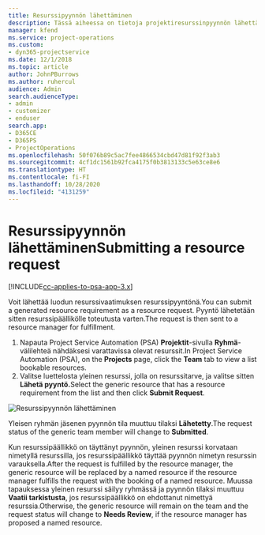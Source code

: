 ```yaml
---
title: Resurssipyynnön lähettäminen
description: Tässä aiheessa on tietoja projektiresurssinpyynnön lähettämisestä.
manager: kfend
ms.service: project-operations
ms.custom:
- dyn365-projectservice
ms.date: 12/1/2018
ms.topic: article
author: JohnPBurrows
ms.author: ruhercul
audience: Admin
search.audienceType:
- admin
- customizer
- enduser
search.app:
- D365CE
- D365PS
- ProjectOperations
ms.openlocfilehash: 50f076b89c5ac7fee4866534cbd47d81f92f3ab3
ms.sourcegitcommit: 4cf1dc1561b92fca4175f0b3813133c5e63ce8e6
ms.translationtype: HT
ms.contentlocale: fi-FI
ms.lasthandoff: 10/28/2020
ms.locfileid: "4131259"
---
```

# <a name="submitting-a-resource-request"></a><span data-ttu-id="a3942-103">Resurssipyynnön lähettäminen</span><span class="sxs-lookup"><span data-stu-id="a3942-103">Submitting a resource request</span></span>

[!INCLUDE[cc-applies-to-psa-app-3.x](../includes/cc-applies-to-psa-app-3x.md)]

<span data-ttu-id="a3942-104">Voit lähettää luodun resurssivaatimuksen resurssipyyntönä.</span><span class="sxs-lookup"><span data-stu-id="a3942-104">You can submit a generated resource requirement as a resource request.</span></span> <span data-ttu-id="a3942-105">Pyyntö lähetetään sitten resurssipäällikölle toteutusta varten.</span><span class="sxs-lookup"><span data-stu-id="a3942-105">The request is then sent to a resource manager for fulfillment.</span></span>

1. <span data-ttu-id="a3942-106">Napauta Project Service Automation (PSA) **Projektit**-sivulla **Ryhmä**-välilehteä nähdäksesi varattavissa olevat resurssit.</span><span class="sxs-lookup"><span data-stu-id="a3942-106">In Project Service Automation (PSA), on the **Projects** page, click the **Team** tab to view a list bookable resources.</span></span> 
2. <span data-ttu-id="a3942-107">Valitse luettelosta yleinen resurssi, jolla on resurssitarve, ja valitse sitten **Lähetä pyyntö.**</span><span class="sxs-lookup"><span data-stu-id="a3942-107">Select the generic resource that has a resource requirement from the list and then click **Submit Request**.</span></span>

![Resurssipyynnön lähettäminen](media/RM-how-to-18.png)

<span data-ttu-id="a3942-109">Yleisen ryhmän jäsenen pyynnön tila muuttuu tilaksi **Lähetetty**.</span><span class="sxs-lookup"><span data-stu-id="a3942-109">The request status of the generic team member will change to **Submitted**.</span></span>

<span data-ttu-id="a3942-110">Kun resurssipäällikkö on täyttänyt pyynnön, yleinen resurssi korvataan nimetyllä resurssilla, jos resurssipäällikkö täyttää pyynnön nimetyn resurssin varauksella.</span><span class="sxs-lookup"><span data-stu-id="a3942-110">After the request is fulfilled by the resource manager, the generic resource will be replaced by a named resource if the resource manager fulfills the request with the booking of a named resource.</span></span> <span data-ttu-id="a3942-111">Muussa tapauksessa yleinen resurssi säilyy ryhmässä ja pyynnön tilaksi muuttuu **Vaatii tarkistusta**, jos resurssipäällikkö on ehdottanut nimettyä resurssia.</span><span class="sxs-lookup"><span data-stu-id="a3942-111">Otherwise, the generic resource will remain on the team and the request status will change to **Needs Review**, if the resource manager has proposed a named resource.</span></span>
